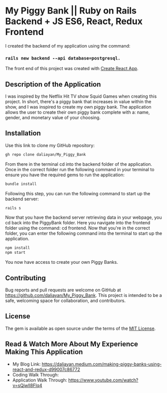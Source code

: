 # My Piggy Bank || Ruby on Rails Backend + JS ES6, React, Redux Frontend

I created the backend of my application using the command:
### `rails new backend --api database=postgresql.`
The front end of this project was created with [Create React App](https://github.com/facebook/create-react-app).

## Description of the Application

I was inspired by the Netflix Hit TV show Squid Games when creating this project. In short, there's a piggy bank that increases in value within the show, and I was inspired to create my own piggy bank. The application allows the user to create their own piggy bank complete with a: name, gender, and monetary value of your choosing.

## Installation

Use this link to clone my GitHub repository:
```bash
gh repo clone daliayan/My_Piggy_Bank
```

From there in the terminal cd into the backend folder of the application. Once in the correct folder run the following command in your terminal to ensure you have the required gems to run the application:
```bash
bundle install
```

Following this step, you can run the following command to start up the backend server:
```bash
rails s
```

Now that you have the backend server retrieving data in your webpage, you cd back into the PiggyBank folder. Here you navigate into the frontend folder using the command: cd frontend. Now that you're in the correct folder, you can enter the following command into the terminal to start up the application.
```bash
npm install
npm start
```
You now have access to create your own Piggy Banks.

## Contributing

Bug reports and pull requests are welcome on GitHub at https://github.com/daliayan/My_Piggy_Bank. This project is intended to be a safe, welcoming space for collaboration, and contributors.

## License

The gem is available as open source under the terms of the [MIT License](https://opensource.org/licenses/MIT).

## Read & Watch More About My Experience Making This Application
- My Blog Link: https://daliayan.medium.com/making-piggy-banks-using-react-and-redux-d99007c86772
- Coding Walk Through:
- Application Walk Through: https://www.youtube.com/watch?v=sQjwll8Flq4